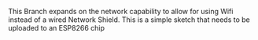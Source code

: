 This Branch expands on the network capability to allow for using Wifi instead of a wired Network Shield. This is a simple sketch that needs to be uploaded to an ESP8266 chip
